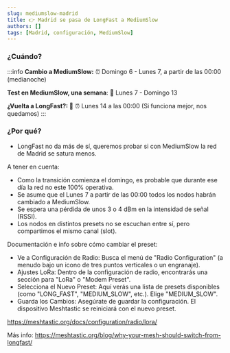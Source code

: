 ```yaml
---
slug: mediumslow-madrid
title: 👉 Madrid se pasa de LongFast a MediumSlow
authors: []
tags: [Madrid, configuración, MediumSlow]
---
```


### ¿Cuándo?

:::info
**Cambio a MediumSlow:**
⏰ Domingo 6 - Lunes 7, a partir de las 00:00 (medianoche)

**Test en MediumSlow, una semana**:
📅 Lunes 7 - Domingo 13

**¿Vuelta a LongFast?: 🤔**
⏰ Lunes 14 a las 00:00
(Si funciona mejor, nos quedamos)
:::

### ¿Por qué?

- LongFast no da más de sí, queremos probar si con MediumSlow la red de Madrid se satura menos.

A tener en cuenta:

- Como la transición comienza el domingo, es probable que durante ese día la red no este 100% operativa.
- Se asume que el Lunes 7 a partir de las 00:00 todos los nodos habrán cambiado a MediumSlow.
- Se espera una pérdida de unos 3 o 4 dBm en la intensidad de señal (RSSI).
- Los nodos en distintos presets no se escuchan entre sí, pero compartimos el mismo canal (slot).

Documentación e info sobre cómo cambiar el preset:

- Ve a Configuración de Radio: Busca el menú de "Radio Configuration" (a menudo bajo un icono de tres puntos verticales o un engranaje).
- Ajustes LoRa: Dentro de la configuración de radio, encontrarás una sección para "LoRa" o "Modem Preset".
- Selecciona el Nuevo Preset: Aquí verás una lista de presets disponibles (como "LONG_FAST", "MEDIUM_SLOW", etc.). Elige "MEDIUM_SLOW".
- Guarda los Cambios: Asegúrate de guardar la configuración. El dispositivo Meshtastic se reiniciará con el nuevo preset.

https://meshtastic.org/docs/configuration/radio/lora/

Más info:
https://meshtastic.org/blog/why-your-mesh-should-switch-from-longfast/

